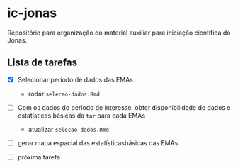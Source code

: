 # ic-jonas

Repositório para organização do material auxiliar para iniciação científica do Jonas.

## Lista de tarefas

- [x] Selecionar período de dados das EMAs
    - rodar `selecao-dados.Rmd`

- [ ] Com os dados do período de interesse, obter disponibilidade de dados e estatísticas básicas da `tar` para cada EMAs
    - atualizar `selecao-dados.Rmd`

- [ ] gerar mapa espacial das estatísticasbásicas das EMAs

- [ ] próxima tarefa